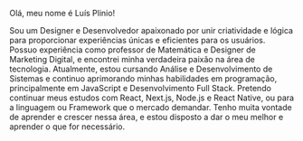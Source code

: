 Olá, meu nome é Luís Plinio! 

Sou um Designer e Desenvolvedor apaixonado por unir criatividade e lógica para proporcionar experiências únicas e eficientes para os usuários. Possuo experiência como professor de Matemática e Designer de Marketing Digital, e encontrei minha verdadeira paixão na área de tecnologia. Atualmente, estou cursando Análise e Desenvolvimento de Sistemas e continuo aprimorando minhas habilidades em programação, principalmente em JavaScript e Desenvolvimento Full Stack. Pretendo continuar meus estudos com React, Next.js, Node.js e React Native, ou para a linguagem ou Framework que o mercado demandar. Tenho muita vontade de aprender e crescer nessa área, e estou disposto a dar o meu melhor e aprender o que for necessário.

<!---
lpcampanholi/lpcampanholi is a ✨ special ✨ repository because its `README.md` (this file) appears on your GitHub profile.
You can click the Preview link to take a look at your changes.
--->
